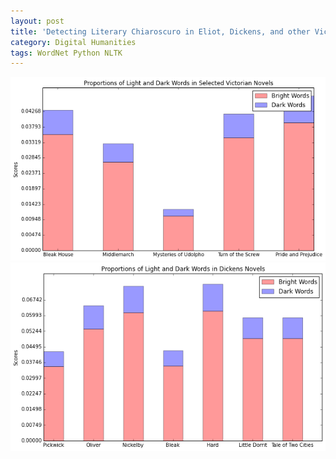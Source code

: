 ```yaml
---
layout: post
title: 'Detecting Literary Chiaroscuro in Eliot, Dickens, and other Victorian Novelists' 
category: Digital Humanities
tags: WordNet Python NLTK 
---
```


![Light and Dark Words in Selected Victorian Novels](/images/chiaroscuro/chiaroscuro-victorian.png)
![Light and Dark Words in Selected Dickens Novels](/images/chiaroscuro/chiaroscuro-dickens.png)

[](http://nbviewer.ipython.org/gist/JonathanReeve/377e13c406dd4588e58e)
